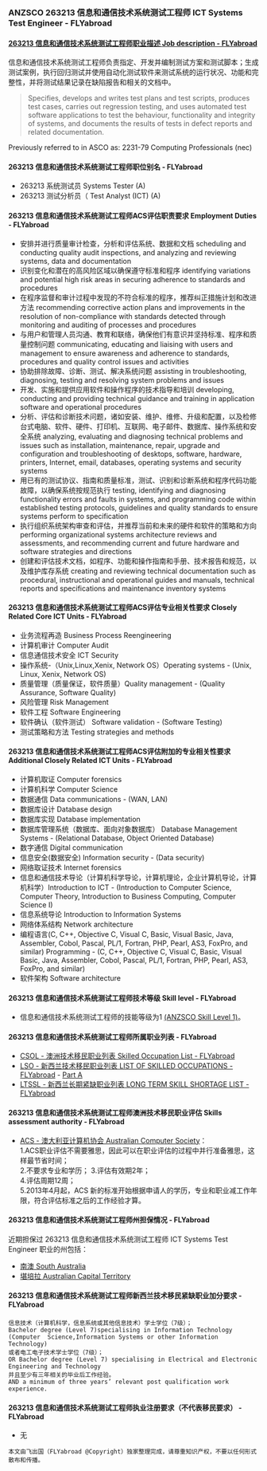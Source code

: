 ### ANZSCO 263213 信息和通信技术系统测试工程师 ICT Systems Test Engineer - FLYabroad ###

####  [263213 信息和通信技术系统测试工程师职业描述 Job description - FLYabroad](http://www.flyabroadvisa.com/anzsco/2632.html#263213)

信息和通信技术系统测试工程师负责指定、开发并编制测试方案和测试脚本；生成测试案例，执行回归测试并使用自动化测试软件来测试系统的运行状况、功能和完整性，并将测试结果记录在缺陷报告和相关的文档中。 

> Specifies, develops and writes test plans and test scripts, produces test cases, carries out regression testing, and uses automated test software applications to test the behaviour, functionality and integrity of systems, and documents the results of tests in defect reports and related documentation.

Previously referred to in ASCO as: 
2231-79 Computing Professionals (nec)

#### 263213 信息和通信技术系统测试工程师职位别名 - FLYabroad
 
- 263213	 系统测试员 Systems Tester (A)
- 263213 测试分析员（ Test Analyst (ICT) (A)

#### 263213 信息和通信技术系统测试工程师ACS评估职责要求 Employment Duties - FLYabroad

- 安排并进行质量审计检查，分析和评估系统、数据和文档 scheduling and conducting quality audit inspections, and analyzing and reviewing systems, data and documentation 
- 识别变化和潜在的高风险区域以确保遵守标准和程序 identifying variations and potential high risk areas in securing adherence to standards and procedures 
- 在程序监督和审计过程中发现的不符合标准的程序，推荐纠正措施计划和改进方法 recommending corrective action plans and improvements in the resolution of non-compliance with standards detected through monitoring and auditing of processes and procedures 
- 与用户和管理人员沟通、教育和联络，确保他们有意识并坚持标准、程序和质量控制问题  communicating, educating and liaising with users and management to ensure awareness and adherence to standards, procedures and quality control issues and activities 
- 协助排除故障、诊断、测试、解决系统问题 assisting in troubleshooting, diagnosing, testing and resolving system problems and issues 
- 开发、实施和提供应用软件和操作程序的技术指导和培训 developing, conducting and providing technical guidance and training in application software and operational procedures 
- 分析、评估和诊断技术问题，诸如安装、维护、维修、升级和配置，以及检修台式电脑、软件、硬件、打印机、互联网、电子邮件、数据库、操作系统和安全系统 analyzing, evaluating and diagnosing technical problems and issues such as installation, maintenance, repair, upgrade and configuration and troubleshooting of desktops, software, hardware, printers, Internet, email, databases, operating systems and security systems 
- 用已有的测试协议、指南和质量标准，测试、识别和诊断系统和程序代码功能故障，以确保系统按规范执行 testing, identifying and diagnosing functionality errors and faults in systems, and programming code within established testing protocols, guidelines and quality standards to ensure systems perform to specification 
- 执行组织系统架构审查和评估，并推荐当前和未来的硬件和软件的策略和方向 performing organizational systems architecture reviews and assessments, and recommending current and future hardware and software strategies and directions 
- 创建和评估技术文档，如程序、功能和操作指南和手册、技术报告和规范，以及维护库存系统 creating and reviewing technical documentation such as procedural, instructional and operational guides and manuals, technical reports and specifications and maintenance inventory systems

#### 263213 信息和通信技术系统测试工程师ACS评估专业相关性要求 Closely Related Core ICT Units - FLYabroad

- 业务流程再造 Business Process Reengineering 
- 计算机审计 Computer Audit 
- 信息通信技术安全 ICT Security 
- 操作系统-（Unix,Linux,Xenix, Network OS）Operating systems - (Unix, Linux, Xenix, Network OS) 
- 质量管理（质量保证，软件质量）Quality management - (Quality Assurance, Software Quality) 
- 风险管理 Risk Management 
- 软件工程 Software Engineering  
- 软件确认（软件测试） Software validation - (Software Testing) 
- 测试策略和方法 Testing strategies and methods 

#### 263213 信息和通信技术系统测试工程师ACS评估附加的专业相关性要求 Additional Closely Related ICT Units - FLYabroad

- 计算机取证 Computer forensics 
- 计算机科学 Computer Science 
- 数据通信 Data communications - (WAN, LAN) 
- 数据库设计 Database design 
- 数据库实现 Database implementation 
- 数据库管理系统（数据库、面向对象数据库） Database Management Systems - (Relational Database, Object Oriented Database) 
- 数字通信 Digital communication
- 信息安全(数据安全) Information security - (Data security)  
- 网络取证技术 Internet forensics 
- 信息和通信技术导论（计算机科学导论，计算机理论，企业计算机导论，计算机科学）Introduction to ICT - (Introduction to Computer Science, Computer Theory, Introduction to Business Computing, Computer Science I) 
- 信息系统导论 Introduction to Information Systems 
- 网络体系结构 Network architecture
- 编程语言(C, C++, Objective C, Visual C, Basic, Visual Basic, Java, Assembler, Cobol, Pascal, PL/1, Fortran, PHP, Pearl, AS3, FoxPro, and similar)  Programming - (C, C++, Objective C, Visual C, Basic, Visual Basic, Java, Assembler, Cobol, Pascal, PL/1, Fortran, PHP, Pearl, AS3, FoxPro, and similar) 
- 软件架构 Software architecture 

#### 263213 信息和通信技术系统测试工程师技术等级 Skill level - FLYabroad

- 信息和通信技术系统测试工程师的技能等级为1 [(ANZSCO Skill Level 1)](http://www.flyabroadvisa.com/anzsco/)。

#### 263213 信息和通信技术系统测试工程师所属职业列表 - FLYabroad

- [CSOL - 澳洲技术移民职业列表 Skilled Occupation List - FLYabroad](http://www.flyabroadvisa.com/sol/)
- [LSO - 新西兰技术移民职业列表 LIST OF SKILLED OCCUPATIONS - FLYabroad](http://nz.flyabroadvisa.com/lso/) - [Part A](parta)
- [LTSSL - 新西兰长期紧缺职业列表 LONG TERM SKILL SHORTAGE LIST - FLYabroad](http://nz.flyabroadvisa.com/work-residence/ltssl.html)

#### 263213 信息和通信技术系统测试工程师澳洲技术移民职业评估 Skills assessment authority - FLYabroad

- [ACS - 澳大利亚计算机协会 Australian Computer Society](http://www.flyabroadvisa.com/ass/acs.html)：      
1.ACS职业评估不需要雅思，因此可以在职业评估的过程中并行准备雅思，这样最节省时间；     
2.不要求专业和学历；
3.评估有效期2年；    
4.评估周期12周；   
5.2013年4月起，ACS 新的标准开始根据申请人的学历，专业和职业减工作年限，符合评估标准之后的工作经验才算。

#### 263213 信息和通信技术系统测试工程师州担保情况 - FLYabroad

近期担保过 263213 信息和通信技术系统测试工程师 ICT Systems Test Engineer 职业的州包括：

- [南澳 South Australia](http://www.flyabroadvisa.com/zdb/sa.html)
- [堪培拉 Australian Capital Territory](http://www.flyabroadvisa.com/zdb/act.html)

#### 263213 信息和通信技术系统测试工程师新西兰技术移民紧缺职业加分要求 - FLYabroad

    信息技术（计算机科学，信息系统或其他信息技术）学士学位（7级）；
    Bachelor degree (Level 7)specialising in Information Technology (Computer  Science,Information Systems or other Information Technology) 
    或者电工电子技术学士学位（7级）；
    OR Bachelor degree (Level 7) specialising in Electrical and Electronic  Engineering and Technology 
    并且至少有三年相关的毕业后工作经验。
    AND a minimum of three years’ relevant post qualification work experience.

#### 263213 信息和通信技术系统测试工程师执业注册要求（不代表移民要求） - FLYabroad

- 无

`本文由飞出国（FLYabroad @Copyright）独家整理完成，请尊重知识产权，不要以任何形式散布和传播。`